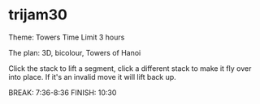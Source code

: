 # trijam30

Theme: Towers
Time Limit 3 hours

The plan:
3D, bicolour, Towers of Hanoi

Click the stack to lift a segment, click a different stack to make it fly over into place. 
If it's an invalid move it will lift back up. 

BREAK: 7:36-8:36
FINISH: 10:30
